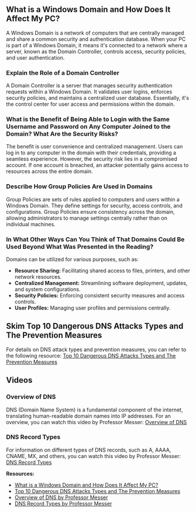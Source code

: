 ## What is a Windows Domain and How Does It Affect My PC?

A Windows Domain is a network of computers that are centrally managed and share a common security and authentication database. When your PC is part of a Windows Domain, it means it's connected to a network where a server, known as the Domain Controller, controls access, security policies, and user authentication.

### Explain the Role of a Domain Controller

A Domain Controller is a server that manages security authentication requests within a Windows Domain. It validates user logins, enforces security policies, and maintains a centralized user database. Essentially, it's the control center for user access and permissions within the domain.

### What is the Benefit of Being Able to Login with the Same Username and Password on Any Computer Joined to the Domain? What Are the Security Risks?

The benefit is user convenience and centralized management. Users can log in to any computer in the domain with their credentials, providing a seamless experience. However, the security risk lies in a compromised account. If one account is breached, an attacker potentially gains access to resources across the entire domain.

### Describe How Group Policies Are Used in Domains

Group Policies are sets of rules applied to computers and users within a Windows Domain. They define settings for security, access controls, and configurations. Group Policies ensure consistency across the domain, allowing administrators to manage settings centrally rather than on individual machines.

### In What Other Ways Can You Think of That Domains Could Be Used Beyond What Was Presented in the Reading?

Domains can be utilized for various purposes, such as:

- **Resource Sharing:** Facilitating shared access to files, printers, and other network resources.
- **Centralized Management:** Streamlining software deployment, updates, and system configurations.
- **Security Policies:** Enforcing consistent security measures and access controls.
- **User Profiles:** Managing user profiles and permissions centrally.

## Skim Top 10 Dangerous DNS Attacks Types and The Prevention Measures

For details on DNS attack types and prevention measures, you can refer to the following resource: [Top 10 Dangerous DNS Attacks Types and The Prevention Measures](https://cybersecuritynews.com/dns-attacks/#google_vignette)

## Videos

### Overview of DNS

DNS (Domain Name System) is a fundamental component of the internet, translating human-readable domain names into IP addresses. For an overview, you can watch this video by Professor Messer: [Overview of DNS](https://www.professormesser.com/network-plus/n10-008/n10-008-video/an-overview-of-dns-n10-008/)

### DNS Record Types

For information on different types of DNS records, such as A, AAAA, CNAME, MX, and others, you can watch this video by Professor Messer: [DNS Record Types](https://www.professormesser.com/network-plus/n10-008/n10-008-video/dns-record-types-n10-008/)

**Resources:**
- [What is a Windows Domain and How Does It Affect My PC?](https://www.howtogeek.com/194069/what-is-a-windows-domain-and-how-does-it-affect-my-pc/)
- [Top 10 Dangerous DNS Attacks Types and The Prevention Measures](https://cybersecuritynews.com/dns-attacks/#google_vignette)
- [Overview of DNS by Professor Messer](https://www.professormesser.com/network-plus/n10-008/n10-008-video/an-overview-of-dns-n10-008/)
- [DNS Record Types by Professor Messer](https://www.professormesser.com/network-plus/n10-008/n10-008-video/dns-record-types-n10-008/)
